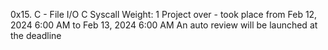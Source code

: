 0x15. C - File I/O
C
Syscall
 Weight: 1
 Project over - took place from Feb 12, 2024 6:00 AM to Feb 13, 2024 6:00 AM
 An auto review will be launched at the deadline
